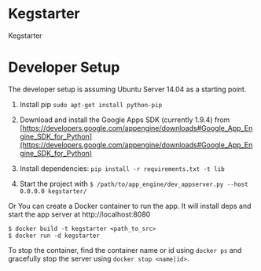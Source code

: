 Kegstarter
==========

Kegstarter

Developer Setup
===============
The developer setup is assuming Ubuntu Server 14.04 as a starting point.

  1. Install pip
  `sudo apt-get install python-pip`

  2. Download and install the Google Apps SDK (currently 1.9.4) from
  [https://developers.google.com/appengine/downloads#Google_App_Engine_SDK_for_Python](https://developers.google.com/appengine/downloads#Google_App_Engine_SDK_for_Python)

  3. Install dependencies:
  `pip install -r requirements.txt -t lib`

  4. Start the project with
  `$ /path/to/app_engine/dev_appserver.py --host 0.0.0.0 kegstarter/`

Or You can create a Docker container to run the app. It will install deps and
start the app server at http://localhost:8080
```
$ docker build -t kegstarter <path_to_src>
$ docker run -d kegstarter
```

To stop the container, find the container name or id using `docker ps` and
gracefully stop the server using `docker stop <name|id>`.


